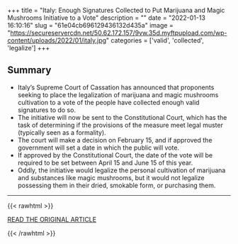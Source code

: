 +++
title = "Italy: Enough Signatures Collected to Put Marijuana and Magic Mushrooms Initiative to a Vote"
description = ""
date = "2022-01-13 16:10:16"
slug = "61e04cb696129436132d435a"
image = "https://secureservercdn.net/50.62.172.157/9vw.35d.myftpupload.com/wp-content/uploads/2022/01/italy.jpg"
categories = ['valid', 'collected', 'legalize']
+++



## Summary

- Italy’s Supreme Court of Cassation has announced that proponents seeking to place the legalization of marijuana and magic mushrooms cultivation to a vote of the people have collected enough valid signatures to do so.
- The initiative will now be sent to the Constitutional Court, which has the task of determining if the provisions of the measure meet legal muster (typically seen as a formality).
- The court will make a decision on February 15, and if approved the government will set a date in which the public will vote.
- If approved by the Constitutional Court, the date of the vote will be required to be set between April 15 and June 15 of this year.
- Oddly, the initiative would legalize the personal cultivation of marijuana and substances like magic mushrooms, but it would not legalize possessing them in their dried, smokable form, or purchasing them.

---

{{< rawhtml >}}
  <p class="article-category">
    <a target="_blank" href="https://themarijuanaherald.com/2022/01/italy-enough-signatures-collected-to-put-marijuana-and-magic-mushrooms-initiative-to-a-vote/">READ THE ORIGINAL ARTICLE</a>
  </p>
{{< /rawhtml >}}
